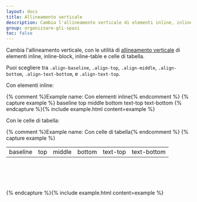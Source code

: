 ```yaml
---
layout: docs
title: Allineamento verticale
description: Cambia l'allineamento verticale di elementi inline, inline-block, inline-table e celle di tabella.
group: organizzare-gli-spazi
toc: false
---
```


Cambia l'allineamento verticale, con le utilità di [allineamento verticale](https://developer.mozilla.org/en-US/docs/Web/CSS/vertical-align)
di elementi inline, inline-block, inline-table e celle di tabella.

Puoi scegliere tra `.align-baseline`, `.align-top`, `.align-middle`, `.align-bottom`, `.align-text-bottom`, e `.align-text-top`.

Con elementi inline:

{% comment %}Example name: Con elementi inline{% endcomment %}
{% capture example %}
<span class="bg-primary text-white p-1 align-baseline">baseline</span>
<span class="bg-primary text-white p-1 align-top">top</span>
<span class="bg-primary text-white p-1 align-middle">middle</span>
<span class="bg-primary text-white p-1 align-bottom">bottom</span>
<span class="bg-primary text-white p-1 align-text-top">text-top</span>
<span class="bg-primary text-white p-1 align-text-bottom">text-bottom</span>
{% endcapture %}{% include example.html content=example %}

Con le celle di tabella:

{% comment %}Example name: Con celle di tabella{% endcomment %}
{% capture example %}
<table style="height: 100px;" class="table table-bordered">
  <tbody>
    <tr>
      <td class="align-baseline">baseline</td>
      <td class="align-top">top</td>
      <td class="align-middle">middle</td>
      <td class="align-bottom">bottom</td>
      <td class="align-text-top">text-top</td>
      <td class="align-text-bottom">text-bottom</td>
    </tr>
  </tbody>
</table>
{% endcapture %}{% include example.html content=example %}
